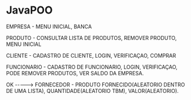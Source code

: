 # JavaPOO

EMPRESA - MENU INICIAL, BANCA

PRODUTO - CONSULTAR LISTA DE PRODUTOS, REMOVER PRODUTO, MENU INICIAL

CLIENTE - CADASTRO DE CLIENTE, LOGIN, VERIFICAÇAO, COMPRAR

FUNCIONARIO - CADASTRO DE FUNCIONARIO, LOGIN, VERIFICAÇAO, PODE REMOVER PRODUTOS, VER SALDO DA EMPRESA.


OK ----->  FORNECEDOR - PRODUTO FORNECIDO(ALEATORIO DENTRO DE UMA LISTA), QUANTIDADE(ALEATORIO TBM), VALOR(ALEATORIO).
